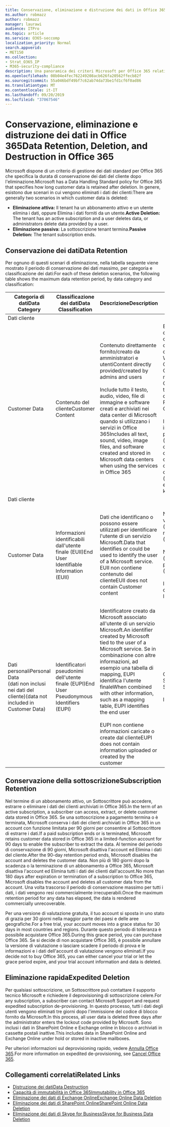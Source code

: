 ```yaml
---
title: Conservazione, eliminazione e distruzione dei dati in Office 365
ms.author: robmazz
author: robmazz
manager: laurawi
audience: ITPro
ms.topic: article
ms.service: O365-seccomp
localization_priority: Normal
search.appverid:
- MET150
ms.collection:
- Strat_O365_IP
- M365-security-compliance
description: Una panoramica dei criteri Microsoft per Office 365 relativa a conservazione, eliminazione e distruzione dei dati.
ms.openlocfilehash: 08b04e4fec762249208acb626fa20562ffecb82f
ms.sourcegitcommit: 55a046bdf49bf7c62ab74da73be1fd1cf6f0ad86
ms.translationtype: MT
ms.contentlocale: it-IT
ms.lasthandoff: 09/20/2019
ms.locfileid: "37067546"
---
```

# <a name="data-retention-deletion-and-destruction-in-office-365"></a><span data-ttu-id="2c742-103">Conservazione, eliminazione e distruzione dei dati in Office 365</span><span class="sxs-lookup"><span data-stu-id="2c742-103">Data Retention, Deletion, and Destruction in Office 365</span></span>

<span data-ttu-id="2c742-104">Microsoft dispone di un criterio di gestione dei dati standard per Office 365 che specifica la durata di conservazione dei dati del cliente dopo l'eliminazione.</span><span class="sxs-lookup"><span data-stu-id="2c742-104">Microsoft has a Data Handling Standard policy for Office 365 that specifies how long customer data is retained after deletion.</span></span> <span data-ttu-id="2c742-105">In genere, esistono due scenari in cui vengono eliminati i dati dei clienti:</span><span class="sxs-lookup"><span data-stu-id="2c742-105">There are generally two scenarios in which customer data is deleted:</span></span>

- <span data-ttu-id="2c742-106">**Eliminazione attiva:** Il tenant ha un abbonamento attivo e un utente elimina i dati, oppure Elimina i dati forniti da un utente.</span><span class="sxs-lookup"><span data-stu-id="2c742-106">**Active Deletion:** The tenant has an active subscription and a user deletes data, or administrators delete data provided by a user.</span></span>
- <span data-ttu-id="2c742-107">**Eliminazione passiva:** La sottoscrizione tenant termina.</span><span class="sxs-lookup"><span data-stu-id="2c742-107">**Passive Deletion:** The tenant subscription ends.</span></span>

## <a name="data-retention"></a><span data-ttu-id="2c742-108">Conservazione dei dati</span><span class="sxs-lookup"><span data-stu-id="2c742-108">Data Retention</span></span>

<span data-ttu-id="2c742-109">Per ognuno di questi scenari di eliminazione, nella tabella seguente viene mostrato il periodo di conservazione dei dati massimo, per categoria e classificazione dei dati:</span><span class="sxs-lookup"><span data-stu-id="2c742-109">For each of these deletion scenarios, the following table shows the maximum data retention period, by data category and classification:</span></span>

| <span data-ttu-id="2c742-110">Categoria di dati</span><span class="sxs-lookup"><span data-stu-id="2c742-110">Data Category</span></span> | <span data-ttu-id="2c742-111">Classificazione dei dati</span><span class="sxs-lookup"><span data-stu-id="2c742-111">Data Classification</span></span> | <span data-ttu-id="2c742-112">Descrizione</span><span class="sxs-lookup"><span data-stu-id="2c742-112">Description</span></span> | <span data-ttu-id="2c742-113">Esempi</span><span class="sxs-lookup"><span data-stu-id="2c742-113">Examples</span></span> | <span data-ttu-id="2c742-114">Periodo di conservazione</span><span class="sxs-lookup"><span data-stu-id="2c742-114">Retention Period</span></span> |
|-----------------|-----------------|-----------------|----------------------------------|-------------------------------|
| <span data-ttu-id="2c742-115">Dati cliente
</span><span class="sxs-lookup"><span data-stu-id="2c742-115">Customer Data</span></span> | <span data-ttu-id="2c742-116">Contenuto del cliente</span><span class="sxs-lookup"><span data-stu-id="2c742-116">Customer Content</span></span>| <span data-ttu-id="2c742-117">Contenuto direttamente fornito/creato da amministratori e utenti</span><span class="sxs-lookup"><span data-stu-id="2c742-117">Content directly provided/created by admins and users</span></span> <br><br> <span data-ttu-id="2c742-118">Include tutto il testo, audio, video, file di immagine e software creati e archiviati nei data center di Microsoft quando si utilizzano i servizi in Office 365</span><span class="sxs-lookup"><span data-stu-id="2c742-118">Includes all text, sound, video, image files, and software created and stored in Microsoft data centers when using the services in Office 365</span></span> | <span data-ttu-id="2c742-119">Esempi delle applicazioni di Office 365 più comunemente utilizzate che consentono agli utenti di creare dati includono Word, Excel, PowerPoint, Outlook e OneNote</span><span class="sxs-lookup"><span data-stu-id="2c742-119">Examples of the most commonly used Office 365 applications that allow users to author data include Word, Excel, PowerPoint, Outlook, and OneNote</span></span> <br><br> <span data-ttu-id="2c742-120">Il contenuto del cliente include anche i segreti di proprietà dei clienti/forniti (password, certificati, chiavi di crittografia, chiavi di archiviazione)</span><span class="sxs-lookup"><span data-stu-id="2c742-120">Customer content also includes customer-owned/provided secrets (passwords, certificates, encryption keys, storage keys)</span></span> | <span data-ttu-id="2c742-121">**Scenario di eliminazione attiva:** al massimo 30 giorni</span><span class="sxs-lookup"><span data-stu-id="2c742-121">**Active Deletion Scenario:** at most 30 days</span></span> <br><br> <span data-ttu-id="2c742-122">**Scenario di eliminazione passiva:** al massimo 180 giorni</span><span class="sxs-lookup"><span data-stu-id="2c742-122">**Passive Deletion Scenario:** at most 180 days</span></span> |
| <span data-ttu-id="2c742-123">Dati cliente
</span><span class="sxs-lookup"><span data-stu-id="2c742-123">Customer Data</span></span> | <span data-ttu-id="2c742-124">Informazioni identificabili dall'utente finale (EUII)</span><span class="sxs-lookup"><span data-stu-id="2c742-124">End User Identifiable Information (EUII)</span></span> | <span data-ttu-id="2c742-125">Dati che identificano o possono essere utilizzati per identificare l'utente di un servizio Microsoft.</span><span class="sxs-lookup"><span data-stu-id="2c742-125">Data that identifies or could be used to identify the user of a Microsoft service.</span></span> <span data-ttu-id="2c742-126">EUII non contiene contenuto del cliente</span><span class="sxs-lookup"><span data-stu-id="2c742-126">EUII does not contain Customer content</span></span> | <span data-ttu-id="2c742-127">Nome utente o nome visualizzato (dominio\nomeutente)</span><span class="sxs-lookup"><span data-stu-id="2c742-127">User name or display name (DOMAIN\UserName)</span></span> <br><br> <span data-ttu-id="2c742-128">Nome dell'entità utente (nome @ dominio)</span><span class="sxs-lookup"><span data-stu-id="2c742-128">User principal name (name@domain)</span></span> <br><br>  <span data-ttu-id="2c742-129">Indirizzi IP specifici dell'utente</span><span class="sxs-lookup"><span data-stu-id="2c742-129">User-specific IP addresses</span></span> | <span data-ttu-id="2c742-130">**Scenario di eliminazione attiva:** al massimo 180 giorni (solo un'azione di amministratore tenant)</span><span class="sxs-lookup"><span data-stu-id="2c742-130">**Active Deletion Scenario:** at most 180 days (only a tenant administrator action)</span></span> <br><br> <span data-ttu-id="2c742-131">**Scenario di eliminazione passiva:** al massimo 180 giorni</span><span class="sxs-lookup"><span data-stu-id="2c742-131">**Passive Deletion Scenario:** at most 180 days</span></span> |
| <span data-ttu-id="2c742-132">Dati personali</span><span class="sxs-lookup"><span data-stu-id="2c742-132">Personal Data</span></span> <br> <span data-ttu-id="2c742-133">(dati non inclusi nei dati del cliente)</span><span class="sxs-lookup"><span data-stu-id="2c742-133">(data not included in Customer Data)</span></span> | <span data-ttu-id="2c742-134">Identificatori pseudonimi dell'utente finale (EUPI)</span><span class="sxs-lookup"><span data-stu-id="2c742-134">End User Pseudonymous Identifiers (EUPI)</span></span> | <span data-ttu-id="2c742-135">Identificatore creato da Microsoft associato all'utente di un servizio Microsoft.</span><span class="sxs-lookup"><span data-stu-id="2c742-135">An identifier created by Microsoft tied to the user of a Microsoft service.</span></span> <span data-ttu-id="2c742-136">Se in combinazione con altre informazioni, ad esempio una tabella di mapping, EUPI identifica l'utente finale</span><span class="sxs-lookup"><span data-stu-id="2c742-136">When combined with other information, such as a mapping table, EUPI identifies the end user</span></span> <br><br> <span data-ttu-id="2c742-137">EUPI non contiene informazioni caricate o create dal cliente</span><span class="sxs-lookup"><span data-stu-id="2c742-137">EUPI does not contain information uploaded or created by the customer</span></span> | <span data-ttu-id="2c742-138">GUID utente, PUID o SID</span><span class="sxs-lookup"><span data-stu-id="2c742-138">User GUIDs, PUIDs, or SIDs</span></span> <br><br> <span data-ttu-id="2c742-139">ID di sessione</span><span class="sxs-lookup"><span data-stu-id="2c742-139">Session IDs</span></span> | <span data-ttu-id="2c742-140">**Scenario di eliminazione attiva:** al massimo 30 giorni</span><span class="sxs-lookup"><span data-stu-id="2c742-140">**Active Deletion Scenario:** at most 30 days</span></span> <br><br> <span data-ttu-id="2c742-141">**Scenario di eliminazione passiva:** al massimo 180 giorni</span><span class="sxs-lookup"><span data-stu-id="2c742-141">**Passive Deletion Scenario:** at most 180 days</span></span> |

## <a name="subscription-retention"></a><span data-ttu-id="2c742-142">Conservazione della sottoscrizione</span><span class="sxs-lookup"><span data-stu-id="2c742-142">Subscription Retention</span></span>

<span data-ttu-id="2c742-143">Nel termine di un abbonamento attivo, un Sottoscrittore può accedere, estrarre o eliminare i dati dei clienti archiviati in Office 365.</span><span class="sxs-lookup"><span data-stu-id="2c742-143">In the term of an active subscription, a subscriber can access, extract, or delete customer data stored in Office 365.</span></span> <span data-ttu-id="2c742-144">Se una sottoscrizione a pagamento termina o è terminata, Microsoft conserva i dati dei clienti archiviati in Office 365 in un account con funzione limitata per 90 giorni per consentire al Sottoscrittore di estrarre i dati.</span><span class="sxs-lookup"><span data-stu-id="2c742-144">If a paid subscription ends or is terminated, Microsoft retains customer data stored in Office 365 in a limited-function account for 90 days to enable the subscriber to extract the data.</span></span> <span data-ttu-id="2c742-145">Al termine del periodo di conservazione di 90 giorni, Microsoft disattiva l'account ed Elimina i dati del cliente.</span><span class="sxs-lookup"><span data-stu-id="2c742-145">After the 90-day retention period ends, Microsoft disables the account and deletes the customer data.</span></span> <span data-ttu-id="2c742-146">Non più di 180 giorni dopo la scadenza o la terminazione di un abbonamento a Office 365, Microsoft disattiva l'account ed Elimina tutti i dati dei clienti dall'account.</span><span class="sxs-lookup"><span data-stu-id="2c742-146">No more than 180 days after expiration or termination of a subscription to Office 365, Microsoft disables the account and deletes all customer data from the account.</span></span> <span data-ttu-id="2c742-147">Una volta trascorso il periodo di conservazione massimo per tutti i dati, i dati vengono resi commercialmente irrecuperabili.</span><span class="sxs-lookup"><span data-stu-id="2c742-147">Once the maximum retention period for any data has elapsed, the data is rendered commercially unrecoverable.</span></span>

<span data-ttu-id="2c742-148">Per una versione di valutazione gratuita, il tuo account si sposta in uno stato di grazia per 30 giorni nella maggior parte dei paesi e delle aree geografiche.</span><span class="sxs-lookup"><span data-stu-id="2c742-148">For a free trial, your account moves into a grace status for 30 days in most countries and regions.</span></span> <span data-ttu-id="2c742-149">Durante questo periodo di tolleranza è possibile acquistare Office 365.</span><span class="sxs-lookup"><span data-stu-id="2c742-149">During this grace period, you can purchase Office 365.</span></span> <span data-ttu-id="2c742-150">Se si decide di non acquistare Office 365, è possibile annullare la versione di valutazione o lasciare scadere il periodo di prova e le informazioni e i dati dell'account di valutazione vengono eliminati.</span><span class="sxs-lookup"><span data-stu-id="2c742-150">If you decide not to buy Office 365, you can either cancel your trial or let the grace period expire, and your trial account information and data is deleted.</span></span>

## <a name="expedited-deletion"></a><span data-ttu-id="2c742-151">Eliminazione rapida</span><span class="sxs-lookup"><span data-stu-id="2c742-151">Expedited Deletion</span></span>

<span data-ttu-id="2c742-152">Per qualsiasi sottoscrizione, un Sottoscrittore può contattare il supporto tecnico Microsoft e richiedere il deprovisioning di sottoscrizione celere.</span><span class="sxs-lookup"><span data-stu-id="2c742-152">For any subscription, a subscriber can contact Microsoft Support and request expedited subscription de-provisioning.</span></span> <span data-ttu-id="2c742-153">In questo processo, tutti i dati degli utenti vengono eliminati tre giorni dopo l'immissione del codice di blocco fornito da Microsoft.</span><span class="sxs-lookup"><span data-stu-id="2c742-153">In this process, all user data is deleted three days after the administrator enters the lockout code provided by Microsoft.</span></span> <span data-ttu-id="2c742-154">Sono inclusi i dati in SharePoint Online e Exchange online in blocco o archiviati in cassette postali inattive.</span><span class="sxs-lookup"><span data-stu-id="2c742-154">This includes data in SharePoint Online and Exchange Online under hold or stored in inactive mailboxes.</span></span>

<span data-ttu-id="2c742-155">Per ulteriori informazioni sul deprovisioning rapido, vedere [Annulla Office 365](https://support.office.com/article/Cancel-Office-365-for-business-b1bc0bef-4608-4601-813a-cdd9f746709a).</span><span class="sxs-lookup"><span data-stu-id="2c742-155">For more information on expedited de-provisioning, see [Cancel Office 365](https://support.office.com/article/Cancel-Office-365-for-business-b1bc0bef-4608-4601-813a-cdd9f746709a).</span></span>

## <a name="related-links"></a><span data-ttu-id="2c742-156">Collegamenti correlati</span><span class="sxs-lookup"><span data-stu-id="2c742-156">Related Links</span></span>
- [<span data-ttu-id="2c742-157">Distruzione dei dati</span><span class="sxs-lookup"><span data-stu-id="2c742-157">Data Destruction</span></span>](office-365-data-destruction.md)
- [<span data-ttu-id="2c742-158">Capacità di immutabilità in Office 365</span><span class="sxs-lookup"><span data-stu-id="2c742-158">Immutability in Office 365</span></span>](office-365-data-immutability.md)
- [<span data-ttu-id="2c742-159">Eliminazione dei dati di Exchange Online</span><span class="sxs-lookup"><span data-stu-id="2c742-159">Exchange Online Data Deletion</span></span>](office-365-exchange-online-data-deletion.md)
- [<span data-ttu-id="2c742-160">Eliminazione dei dati di SharePoint Online</span><span class="sxs-lookup"><span data-stu-id="2c742-160">SharePoint Online Data Deletion</span></span>](office-365-sharepoint-online-data-deletion.md)
- [<span data-ttu-id="2c742-161">Eliminazione dei dati di Skype for Business</span><span class="sxs-lookup"><span data-stu-id="2c742-161">Skype for Business Data Deletion</span></span>](office-365-skype-data-deletion.md)